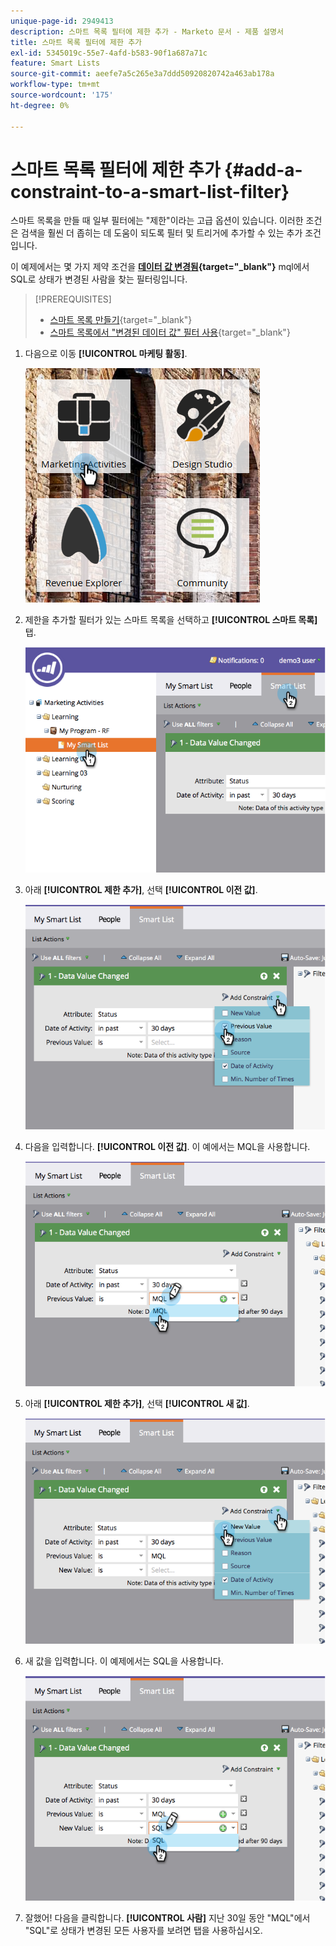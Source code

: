 ```yaml
---
unique-page-id: 2949413
description: 스마트 목록 필터에 제한 추가 - Marketo 문서 - 제품 설명서
title: 스마트 목록 필터에 제한 추가
exl-id: 5345019c-55e7-4afd-b583-90f1a687a71c
feature: Smart Lists
source-git-commit: aeefe7a5c265e3a7ddd50920820742a463ab178a
workflow-type: tm+mt
source-wordcount: '175'
ht-degree: 0%

---
```


# 스마트 목록 필터에 제한 추가 {#add-a-constraint-to-a-smart-list-filter}

스마트 목록을 만들 때 일부 필터에는 &quot;제한&quot;이라는 고급 옵션이 있습니다. 이러한 조건은 검색을 훨씬 더 좁히는 데 도움이 되도록 필터 및 트리거에 추가할 수 있는 추가 조건입니다.

이 예제에서는 몇 가지 제약 조건을 **[데이터 값 변경됨](/help/marketo/product-docs/core-marketo-concepts/smart-campaigns/flow-actions/change-data-value.md){target="_blank"}** mql에서 SQL로 상태가 변경된 사람을 찾는 필터링입니다.

>[!PREREQUISITES]
>
>* [스마트 목록 만들기](/help/marketo/product-docs/core-marketo-concepts/smart-lists-and-static-lists/creating-a-smart-list/create-a-smart-list.md){target="_blank"}
>* [스마트 목록에서 &quot;변경된 데이터 값&quot; 필터 사용](/help/marketo/product-docs/core-marketo-concepts/smart-lists-and-static-lists/using-smart-lists/use-the-data-value-changed-filter-in-a-smart-list.md){target="_blank"}

1. 다음으로 이동 **[!UICONTROL 마케팅 활동]**.

   ![](assets/ma-1.png)

1. 제한을 추가할 필터가 있는 스마트 목록을 선택하고 **[!UICONTROL 스마트 목록]** 탭.

   ![](assets/two-3.png)

1. 아래 **[!UICONTROL 제한 추가]**, 선택 **[!UICONTROL 이전 값]**.

   ![](assets/three-3.png)

1. 다음을 입력합니다. **[!UICONTROL 이전 값]**. 이 예에서는 MQL을 사용합니다.

   ![](assets/four-2.png)

1. 아래 **[!UICONTROL 제한 추가]**, 선택 **[!UICONTROL 새 값]**.

   ![](assets/five.png)

1. 새 값을 입력합니다. 이 예제에서는 SQL을 사용합니다.

   ![](assets/six.png)

1. 잘했어! 다음을 클릭합니다. **[!UICONTROL 사람]** 지난 30일 동안 &quot;MQL&quot;에서 &quot;SQL&quot;로 상태가 변경된 모든 사용자를 보려면 탭을 사용하십시오.
